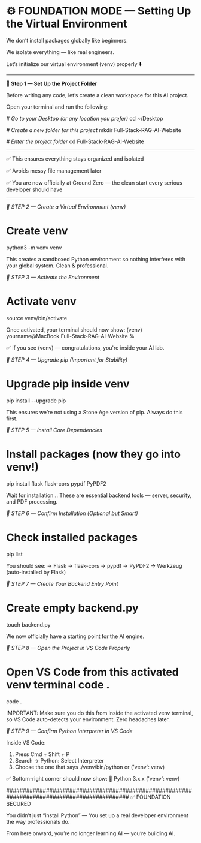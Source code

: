 # ⚙️ FOUNDATION MODE — Setting Up the Virtual Environment

We don’t install packages globally like beginners.

We isolate everything — like real engineers.

Let’s initialize our virtual environment (venv) properly ⬇️

---------------------------------------------------------------------------------------------

**📁 Step 1 — Set Up the Project Folder**

Before writing any code, let’s create a clean workspace for this AI project.

Open your terminal and run the following:

*# Go to your Desktop (or any location you prefer)*
cd ~/Desktop

*# Create a new folder for this project*
mkdir Full-Stack-RAG-AI-Website

*# Enter the project folder*
cd Full-Stack-RAG-AI-Website

---------------------------------------------------------------------------------------------
✅ This ensures everything stays organized and isolated

✅ Avoids messy file management later

✅ You are now officially at Ground Zero — the clean start every serious developer should have

---------------------------------------------------------------------------------------------

*📁 STEP 2 — Create a Virtual Environment (venv)*

# Create venv
python3 -m venv venv

This creates a sandboxed Python environment so nothing interferes with your global system. Clean & professional.


*📁 STEP 3 — Activate the Environment*

# Activate venv
source venv/bin/activate

Once activated, your terminal should now show:
(venv) yourname@MacBook Full-Stack-RAG-AI-Website %

✅ If you see (venv) — congratulations, you're inside your AI lab.


*📁 STEP 4 — Upgrade pip (Important for Stability)*

# Upgrade pip inside venv
pip install --upgrade pip

This ensures we’re not using a Stone Age version of pip. Always do this first.


*📁 STEP 5 — Install Core Dependencies*

# Install packages (now they go into venv!)
pip install flask flask-cors pypdf PyPDF2

Wait for installation...
These are essential backend tools — server, security, and PDF processing.


*📁 STEP 6 — Confirm Installation (Optional but Smart)*

# Check installed packages
pip list

You should see:
→ Flask
→ flask-cors
→ pypdf
→ PyPDF2
→ Werkzeug (auto-installed by Flask)


*📁 STEP 7 — Create Your Backend Entry Point*

# Create empty backend.py
touch backend.py

We now officially have a starting point for the AI engine.


*📁 STEP 8 — Open the Project in VS Code Properly*

# Open VS Code from this activated venv terminal code .
code .

IMPORTANT: Make sure you do this from inside the activated venv terminal,
so VS Code auto-detects your environment. Zero headaches later.


*📁 STEP 9 — Confirm Python Interpreter in VS Code*

Inside VS Code:

1. Press Cmd + Shift + P
2. Search → Python: Select Interpreter
3. Choose the one that says ./venv/bin/python or ('venv': venv)

✅ Bottom-right corner should now show:
🐍 Python 3.x.x ('venv': venv)

#############################################################################################
✅ FOUNDATION SECURED

You didn’t just “install Python” —
You set up a real developer environment the way professionals do.

From here onward, you’re no longer learning AI —
you’re building AI.
